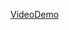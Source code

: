 [VideoDemo](https://www.loom.com/share/2f0e60cd3f7449d09c697025c1d8856d?sid=0c4980a8-cfb4-439f-ab43-7a443196963e)
